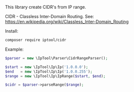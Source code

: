 This library create CIDR's from IP range.

CIDR - Classless Inter-Domain Routing. See: https://en.wikipedia.org/wiki/Classless_Inter-Domain_Routing

Install:
```bash
composer require iptool/cidr
```

Example:
```php
$parser = new \IpTool\Parser\CidrRangeParser();

$start = new \IpTool\Ip\Ip('1.0.0.0');
$end   = new \IpTool\Ip\Ip('1.0.0.255');
$range = new \IpTool\Ip\IpRange($start, $end);

$cidr = $parser->parseRange($range);
```
